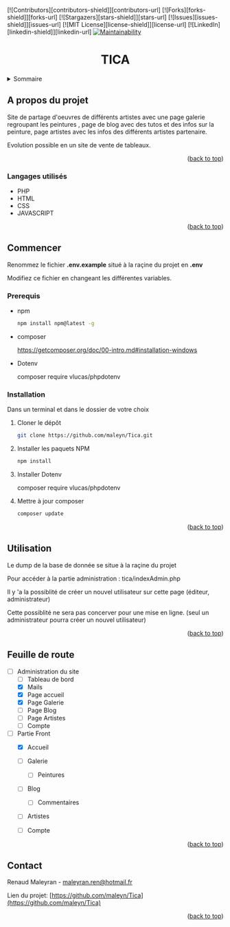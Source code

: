 <div id="top"></div>

[![Contributors][contributors-shield]][contributors-url]
[![Forks][forks-shield]][forks-url]
[![Stargazers][stars-shield]][stars-url]
[![Issues][issues-shield]][issues-url]
[![MIT License][license-shield]][license-url]
[![LinkedIn][linkedin-shield]][linkedin-url]
[![Maintainability](https://api.codeclimate.com/v1/badges/5801c40dbc2f93e6b1b8/maintainability)](https://codeclimate.com/github/maleyn/Tica/maintainability)






<h1 align="center">TICA</h1>





<details>
  <summary>Sommaire</summary>
  <ol>
    <li>
      <a href="#apropos">A propos du projet</a>
      <ul>
        <li><a href="#langages utilises">langages utilisés</a></li>
      </ul>
    </li>
    <li>
      <a href="#commencer">Commencer</a>
      <ul>
        <li><a href="#prerequis">Prérequis</a></li>
        <li><a href="#installation">Installation</a></li>
      </ul>
    </li>
    <li><a href="#usage">Utilisation</a></li>
    <li><a href="#roadmap">Feuille de route</a></li>
    <li><a href="#contact">Contact</a></li>
  </ol>
</details>





## A propos du projet



Site de partage d'oeuvres de différents artistes avec une page galerie regroupant les peintures , page de blog avec des tutos et des infos sur la peinture, page artistes avec les infos des différents artistes partenaire.

Evolution possible en un site de vente de tableaux.

<p align="right">(<a href="#top">back to top</a>)</p>



### Langages utilisés

* PHP
* HTML
* CSS
* JAVASCRIPT

<p align="right">(<a href="#top">back to top</a>)</p>



## Commencer

Renommez le fichier **.env.example** situé à la raçine du projet en **.env**   

Modifiez ce fichier en changeant les différentes variables.



### Prerequis

* npm
  
  ```sh
  npm install npm@latest -g
  ```

- composer

  https://getcomposer.org/doc/00-intro.md#installation-windows

- Dotenv

  composer require vlucas/phpdotenv

### Installation

Dans un terminal et dans le dossier de votre choix

1. Cloner le dépôt
   ```sh
   git clone https://github.com/maleyn/Tica.git
   ```

2. Installer les paquets NPM
   ```sh
   npm install
   ```

3. Installer Dotenv

   composer require vlucas/phpdotenv

   

4. Mettre à jour composer

   ```js
   composer update
   ```

<p align="right">(<a href="#top">back to top</a>)</p>



## Utilisation

Le dump de la base de donnée se situe à la raçine du projet

Pour accéder à la partie administration : tica/indexAdmin.php

Il y 'a la possiblité de créer un nouvel utilisateur sur cette page (éditeur, administrateur)

Cette possiblité ne sera pas concerver pour une mise en ligne. (seul un administrateur pourra créer un nouvel utilisateur)

<p align="right">(<a href="#top">back to top</a>)</p>



## Feuille de route

- [ ] Administration du site
    - [ ] Tableau de bord
    - [x] Mails
    - [x] Page accueil
    - [x] Page Galerie
    - [ ] Page Blog
    - [ ] Page Artistes
    - [ ] Compte

- [ ] Partie Front
    - [x] Accueil
    - [ ] Galerie
        - [ ] Peintures

    - [ ] Blog
        - [ ] Commentaires

    - [ ] Artistes
    - [ ] Compte




<p align="right">(<a href="#top">back to top</a>)</p>


## Contact

Renaud Maleyran - maleyran.ren@hotmail.fr

Lien du projet: [https://github.com/maleyn/Tica](https://github.com/maleyn/Tica)

<p align="right">(<a href="#top">back to top</a>)</p>



